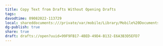 ```yaml
---
title: Copy Text from Drafts Without Opening Drafts
tags: 
davodtime: 09082022-113729
local: shareddocuments:///private/var/mobile/Library/Mobile%20Documents/iCloud~md~obsidian/Documents/OBSHIDDIAN/drafts/99F9FB17-4BED-49D4-B132-E6A3B3D5EFD7.md
dg-publish: true
share: true
draft: drafts://open?uuid=99F9FB17-4BED-49D4-B132-E6A3B3D5EFD7
---
```

